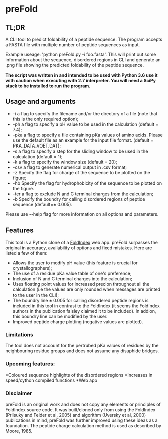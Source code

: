 # preFold
## TL;DR
A CLI tool to predict foldability of a peptide sequence. The program accepts a FASTA file with multiple number of peptide sequences as input.

Example useage: 'python preFold.py -i foo.fasta'. This will print out some information about the sequence, disordered regions in CLI and generate an .png file showing the predicted foldability of the peptide sequence.

**The script was written in and intended to be used with Python 3.6 use it with caution when executing with 2.7 interpreter. You will need a SciPy stack to be installed to run the program.**

## Usage and arguments

* -i <file name> a flag to specify the filename and/or the directory of a file (note that this is the only required option);
* -ph <int> a flag to specify a pH value to be used in the calculation (default = 7.4);
* -pka <file name> a flag to specify a file containing pKa values of amino acids. Please use the default file as an example for the input file format. (default = PKA_DATA_VOET.DAT);
* -s <int> a flag to specify a step for the sliding window to be used in the calculation (default = 1);
* -k <int> a flag to specify the window size (default = 20);
* -csv a flag to generate numerical output in .csv format;
* -z Specify the flag for charge of the sequence to be plotted on the figure;
* -hb Specify the flag for hydrophobicity of the sequence to be plotted on the figure.
* -ter a flag to exclude N and C terminal charges from the calculation;
* -b Specify the boundry for calling disordered regions of peptide sequence (default=± 0.005).

Please use --help flag for more information on all options and parameters.

## Features
This tool is a Python clone of a [FoldIndex](https://fold.weizmann.ac.il) web app. preFold surpasses the original in accuracy, availability of options and fixed mistakes. Here are listed a few of them:
* Allows the user to modify pH value (this feature is crucial for crystallographers);
* The use of a residue pKa value table of one's preference;
* Inclusion of N and C terminal charges into the calculation;
* Uses floating point values for increased precion throughout all the calculation (i.e the values are only rounded when messages are printed to the user in the CLI);
* The boundry line ± 0.005 for calling disordered peptide regions is included in this tool in contrast to the FoldIndex (it seems the FoldIndex authors in the publication falsley claimed it to be included). In addion, this boundry line can be modified by the user.
* Improved peptide charge plotting (negative values are plotted).

### Limitations
The tool does not account for the pertrubed pKa values of residues by the neighbouring residue groups and does not assume any disuphide bridges.

### Upcoming features:
*Coloured sequence highlights of the disordered regions
*Increases in speed/cython compiled functions
*Web app

### Disclaimer
preFold is an original work and does not copy any elements or principles of FoldIndex source code. It was built/cloned only from using the FoldIndex (Prilsuky and Felder et al, 2005) and algorithm (Uversky et al, 2000) publications in mind, preFold was further improved using these ideas as a foundation.
The peptide charge calculation method is used as described by Moore, 1985.
